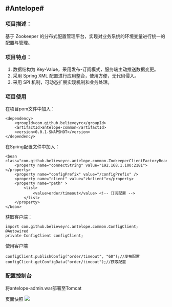 #Antelope#
-----------
### 项目描述：
基于 Zookeeper 的分布式配置管理平台，实现对业务系统的环境变量进行统一的配置与管理。

### 项目特点：
1. 数据结构为 Key-Value，采用发布-订阅模式，服务端主动推送数据变更。
2. 采用 Spring XML 配置进行应用整合，使用方便，无代码侵入。
3. 采用 SPI 机制，可动态扩展实现机制和业务处理。

### 项目使用

在项目pom文件中加入：

	<dependency>
		<groupId>com.github.believeyrc</groupId>
		<artifactId>antelope-common</artifactId>
		<version>0.0.1-SNAPSHOT</version>
	</dependency>

在Spring配置文件中加入：

	<bean class="com.github.believeyrc.antelope.common.ZookeeperClientFactoryBean">
		<property name="connectString" value="192.168.1.100:2181"></property>
		<property name="configPrefix" value="/configPrefix" />
		<property name="client" value="zkclient"></property>
		<property name="path" >
			<list>
				<value>order/timeout</value> <!-- 订阅配置 -->
			</list>
		</property>
	</bean>

获取客户端：
	
	import com.github.believeyrc.antelope.common.ConfigClient;
	@Autowired
	private ConfigClient configClient;

使用客户端
	
	configClient.publishConfig("order/timeout", "60");//发布配置
	configClient.getConfigData("order/timeout");//获取配置

### 配置控制台
将antelope-admin.war部署至Tomcat

页面快照 ![](http://dl2.iteye.com/upload/attachment/0109/1257/c57c43af-5f4e-3925-9c40-daf5014c7fd7.png)


	